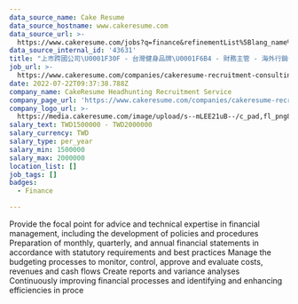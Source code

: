 ```yaml
---
data_source_name: Cake Resume
data_source_hostname: www.cakeresume.com
data_source_url: >-
  https://www.cakeresume.com/jobs?q=finance&refinementList%5Blang_name%5D%5B0%5D=English&refinementList%5Bsalary_type%5D=per_year&range%5Bsalary_range%5D%5Bmin%5D=1000000&page=3
data_source_internal_id: '43631'
title: "上市跨國公司\U0001F30F - 台灣健身品牌\U0001F6B4 - 財務主管 - 海外行銷子公司, 越南, 菲律賓, 印尼"
job_url: >-
  https://www.cakeresume.com/companies/cakeresume-recruitment-consulting/jobs/674ffb
date: 2022-07-22T09:37:38.788Z
company_name: CakeResume Headhunting Recruitment Service
company_page_url: 'https://www.cakeresume.com/companies/cakeresume-recruitment-consulting'
company_logo_url: >-
  https://media.cakeresume.com/image/upload/s--mLEE21uB--/c_pad,fl_png8,h_200,w_200/v1620881212/vdbipassrdfr8omwzeq6.png
salary_text: TWD1500000 - TWD2000000
salary_currency: TWD
salary_type: per_year
salary_min: 1500000
salary_max: 2000000
location_list: []
job_tags: []
badges:
  - Finance

---
```


Provide the focal point for advice and technical expertise in financial management, including the development of policies and procedures Preparation of monthly, quarterly, and annual financial statements in accordance with statutory requirements and best practices Manage the budgeting processes to monitor, control, approve and evaluate costs, revenues and cash flows Create reports and variance analyses Continuously improving financial processes and identifying and enhancing efficiencies in proce